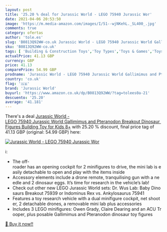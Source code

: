 ```yaml
---
layout: post
title: '25.20 % deal for Jurassic World - LEGO 75940 Jurassic Wor'
date: 2021-04-06 20:53:50
image: 'https://m.media-amazon.com/images/I/51--wjNKehL._SL400_.jpg'
comments: true
category: ofertas
author: 'tole.es'
slug: 'B0813Q92WW-co.uk Jurassic World - LEGO 75940 Jurassic World Gallimimus...'
sku: 'B0813Q92WW-co.uk'
tags: [ 'Building & Construction Toys','Toy Types','Toys & Games','Toys Store','jurassic world','lego', ]
actualPrice: 41.13 GBP
currency: GBP
price: 41.13
comparePrice: 54.99 GBP
prodname: 'Jurassic World - LEGO 75940 Jurassic World Gallimimus and Pteranodon Breakout Dinosaur Figures Building Toy for Kids 8+'
country: 'co.uk'
flag: '🇬🇧'
brand: 'Jurassic World'
buyurl: 'https://www.amazon.co.uk/dp/B0813Q92WW/?tag=tolees0a-21'
descuento: '25.20'
average: '41.181'
---
```


There's a deal [Jurassic World - LEGO 75940 Jurassic World Gallimimus and Pteranodon Breakout Dinosaur Figures Building Toy for Kids 8+](https://www.amazon.co.uk/dp/B0813Q92WW/?tag=tolees0a-21)  with  25.20 % discount, final price tag of  41.13 GBP (original: 54.99 GBP) here:

[![Jurassic World - LEGO 75940 Jurassic Wor](https://m.media-amazon.com/images/I/51--wjNKehL._SL400_.jpg)](https://www.amazon.co.uk/dp/B0813Q92WW/?tag=tolees0a-21)

ℹ️:

- The off-roader has an opening cockpit for 2 minifigures to drive, the mini lab is easily detachable to open and play with the items inside
- Accessory elements include a drone remote, tranquilising gun with a needle and 2 dinosaur eggs. It’s time for research in the vehicle’s lab!
- Check out other new LEGO Jurassic World sets: Dr. Wus Lab: Baby Dinosaurs Breakout 75939 or Indominus Rex vs. Ankylosaurus 75941
- Features a toy research vehicle with a dual minifigure cockpit, net shooter, 2 detachable drones, a removable mini lab plus accessories
- Includes 3 LEGO minifigures: Owen Grady, Claire Dearing and an ACU Trooper, plus posable Gallimimus and Pteranodon dinosaur toy figures

[🛒 Buy it now!!](https://www.amazon.co.uk/dp/B0813Q92WW/?tag=tolees0a-21)
